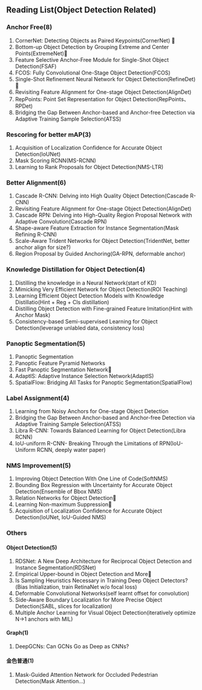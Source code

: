 ## Reading List(Object Detection Related)
### Anchor Free(8)
1. CornerNet: Detecting Objects as Paired Keypoints(CornerNet) 👀
2. Bottom-up Object Detection by Grouping Extreme and Center Points(ExtremeNet)👀
3. Feature Selective Anchor-Free Module for Single-Shot Object Detection(FSAF)
4. FCOS: Fully Convolutional One-Stage Object Detection(FCOS)
5. Single-Shot Refinement Neural Network for Object Detection(RefineDet)👀
6. Revisiting Feature Alignment for One-stage Object Detection(AlignDet)
7. RepPoints: Point Set Representation for Object Detection(RepPoints、RPDet)
8. Bridging the Gap Between Anchor-based and Anchor-free Detection via Adaptive Training Sample Selection(ATSS)

### Rescoring for better mAP(3)
1. Acquisition of Localization Confidence for Accurate Object Detection(IoUNet)
2. Mask Scoring RCNN(MS-RCNN)
3. Learning to Rank Proposals for Object Detection(NMS-LTR)

### Better Alignment(6)
1. Cascade R-CNN: Delving into High Quality Object Detection(Cascade R-CNN)
2. Revisiting Feature Alignment for One-stage Object Detection(AlignDet)
3. Cascade RPN: Delving into High-Quality Region Proposal Network with Adaptive Convolution(Cascade RPN)
4. Shape-aware Feature Extraction for Instance Segmentation(Mask Refining R-CNN)
5. Scale-Aware Trident Networks for Object Detection(TridentNet, better anchor align for size?)
6. Region Proposal by Guided Anchoring(GA-RPN, deformable anchor)

### Knowledge Distillation for Object Detection(4)
1. Distilling the knowledge in a Neural Network(start of KD)
2. Mimicking Very Efficient Network for Object Detection(ROI Teaching)
3. Learning Efficient Object Detection Models with Knowledge Distillatio(Hint + Reg + Cls distillation)
4. Distilling Object Detection with Fine-grained Feature Imitation(Hint with Anchor Mask)
5. Consistency-based Semi-supervised Learning for Object Detection(leverage unlabled data, consistency loss)

### Panoptic Segmentation(5)
1. Panoptic Segmentation
2. Panoptic Feature Pyramid Networks
3. Fast Panoptic Segmentation Network👀
4. AdaptIS: Adaptive Instance Selection Network(AdaptIS)
5. SpatialFlow: Bridging All Tasks for Panoptic Segmentation(SpatialFlow)

### Label Assignment(4)
1. Learning from Noisy Anchors for One-stage Object Detection
3. Bridging the Gap Between Anchor-based and Anchor-free Detection via Adaptive Training Sample Selection(ATSS)
4. Libra R-CNN: Towards Balanced Learning for Object Detection(Libra RCNN)
5. IoU-uniform R-CNN- Breaking Through the Limitations of RPN(IoU-Uniform RCNN, deeply water paper)

### NMS Improvement(5)
1. Improving Object Detection With One Line of Code(SoftNMS)
2. Bounding Box Regression with Uncertainty for Accurate Object Detection(Ensemble of Bbox NMS)
3. Relation Networks for Object Detection👀
4. Learning Non-maximum Suppression👀
5. Acquisition of Localization Confidence for Accurate Object Detection(IoUNet, IoU-Guided NMS)

### Others
#### Object Detection(5)
1. RDSNet: A New Deep Architecture for Reciprocal Object Detection and Instance Segmentation(RDSNet)
2. Empirical Upper-bound in Object Detection and More👀
3. Is Sampling Heuristics Necessary in Training Deep Object Detectors?(Bias Initialization, train RetinaNet w/o focal loss)
4. Deformable Convolutional Networks(self learnt offset for convolution)
5. Side-Aware Boundary Localization for More Precise Object Detection(SABL, slices for localization)
6. Multiple Anchor Learning for Visual Object Detection(iteratively optimize N->1 anchors with MIL)
#### Graph(1)
1. DeepGCNs: Can GCNs Go as Deep as CNNs?

#### 金色普通(1)
1. Mask-Guided Attention Network for Occluded Pedestrian Detection(Mask Attention...)


